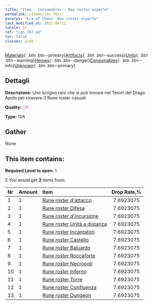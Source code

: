 ```yaml
---
title: "Item - Consumables - Box roster esperto"
permalink: /Items/con_767/
excerpt: "Era of Chaos  Box roster esperto"
last_modified_at: 2021-04-11
locale: it
ref: "con_767.md"
toc: false
classes: wide
---
```

 [Materials](/it/Items/){: .btn .btn--primary}[Artifacts](/it/Items/Artifacts/){: .btn .btn--success}[Units](/it/Items/Units/){: .btn .btn--warning}[Heroes](/it/Items/Heroes/){: .btn .btn--danger}[Consumables](/it/Items/Consumables/){: .btn .btn--info}[Unknown](/it/Items/Unknown/){: .btn .btn--primary}

## Dettagli
 **Descrizione:** Uno scrigno raro che si può trovare nei Tesori del Drago. Aprilo per ricevere 3 Rune roster casuali.

 **Quality:** <span style="color: #DA70D6">OK</span>

 **Type:** Gift

## Gather

  None

## This item contains:

 **Required Level to open:** 1

 2 You would get **3** items  from:

  | Nr | Amount |     Item    | Drop Rate,% |
  |:---|:-------|:------------|:---------:|
  | 1 | 1 | [Rune roster d'attacco](/it/Items/con_734/) | 7.6923075 | 
  | 2 | 1 | [Rune roster Difesa](/it/Items/con_739/) | 7.6923075 | 
  | 3 | 1 | [Rune roster d'incursione](/it/Items/con_741/) | 7.6923075 | 
  | 4 | 1 | [Rune roster Unità a distanza](/it/Items/con_742/) | 7.6923075 | 
  | 5 | 1 | [Rune roster Incantatori](/it/Items/con_746/) | 7.6923075 | 
  | 6 | 1 | [Rune roster Castello](/it/Items/con_752/) | 7.6923075 | 
  | 7 | 1 | [Rune roster Baluardo](/it/Items/con_753/) | 7.6923075 | 
  | 8 | 1 | [Rune roster Roccaforte](/it/Items/con_754/) | 7.6923075 | 
  | 9 | 1 | [Rune roster Necropoli](/it/Items/con_755/) | 7.6923075 | 
  | 10 | 1 | [Rune roster Inferno](/it/Items/con_777/) | 7.6923075 | 
  | 11 | 1 | [Rune roster Torre](/it/Items/con_785/) | 7.6923075 | 
  | 12 | 1 | [Rune roster Confluenza](/it/Items/con_791/) | 7.6923075 | 
  | 13 | 1 | [Rune roster Dungeon](/it/Items/con_792/) | 7.6923075 | 
